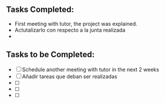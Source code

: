 ## Tasks Completed:
* First meeting with tutor, the project was explained.
* Actutalizarlo con respecto a la junta realizada
* 
## Tasks to be Completed:
- [ ] Schedule another meeting with tutor in the next 2 weeks
- [ ] Añadir tareas que deban ser realizadas
- [ ] 
- [ ] 
- [ ]
